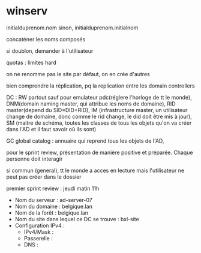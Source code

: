 # winserv


initialduprenom.nom
sinon, 
initialduprenom.initialnom

concaténer les noms composés

si doublon, demander à l'utilisateur

quotas : limites hard

on ne renomme pas le site par défaut, on en crée d'autres

bien comprendre la réplication, pq la replication entre les domain controllers

DC : RW partout sauf pour emulateur pdc(réglere l'horloge de tt le monde), DNM(domain naming master, qui attribue les noms de domaine), RID master(depend du SID=DID+RID), IM (infrastructure master, un utilisateur change de domaine, donc comme le rid change, le did doit être mis à jour), SM (maitre de schéma, toutes les classes de tous les objets qu'on va créer dans l'AD et il faut savoir où ils sont)

GC global catalog : annuaire qui reprend tous les objets de l'AD, 



pour le sprint review, présentation de manière positive et préparée. Chaque personne doit interagir

si commun (general), tt le monde a acces en lecture mais l'utilisateur ne peut pas créer dans le dossier

premier sprint review : jeudi matin 11h



* Nom du serveur : ad-server-07
* Nom du domaine : belgique.lan
* Nom de la forêt : belgique.lan
* Nom du site dans lequel ce DC se trouve : bxl-site
* Configuration IPv4 : 
  * IPv4/Mask :
  * Passerelle :
  * DNS :
